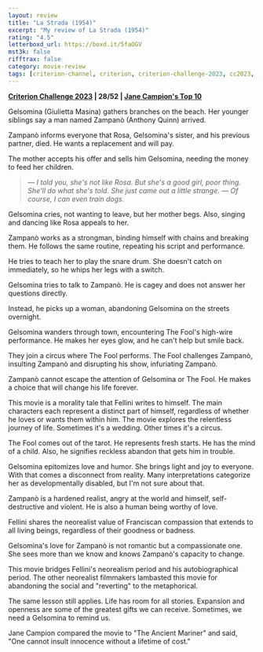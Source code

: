 ```yaml
---
layout: review
title: "La Strada (1954)"
excerpt: "My review of La Strada (1954)"
rating: "4.5"
letterboxd_url: https://boxd.it/5faOGV
mst3k: false
rifftrax: false
category: movie-review
tags: [criterion-channel, criterion, criterion-challenge-2023, cc2023, 1001-movies, sight-and-sound]
---
```


<b><a href="https://boxd.it/pXW6q/detail" target="_blank" rel="noopener">Criterion Challenge 2023</a> | 28/52 | <a href="https://www.criterion.com/current/top-10-lists/28-jane-campion-s-top-10" target="_blank" rel="noopener">Jane Campion's Top 10</a></b>

Gelsomina (Giulietta Masina) gathers branches on the beach. Her younger siblings say a man named Zampanò (Anthony Quinn) arrived.

Zampanò informs everyone that Rosa, Gelsomina's sister, and his previous partner, died. He wants a replacement and will pay.

The mother accepts his offer and sells him Gelsomina, needing the money to feed her children.

<blockquote><i>— I told you, she's not like Rosa. But she's a good girl, poor thing. She'll do what she's told. She just came out a little strange.
— Of course, I can even train dogs.</i></blockquote>Gelsomina cries, not wanting to leave, but her mother begs. Also, singing and dancing like Rosa appeals to her.

Zampanò works as a strongman, binding himself with chains and breaking them. He follows the same routine, repeating his script and performance.

He tries to teach her to play the snare drum. She doesn't catch on immediately, so he whips her legs with a switch.

Gelsomina tries to talk to Zampanò. He is cagey and does not answer her questions directly.

Instead, he picks up a woman, abandoning Gelsomina on the streets overnight.

Gelsomina wanders through town, encountering The Fool's high-wire performance. He makes her eyes glow, and he can't help but smile back.

They join a circus where The Fool performs. The Fool challenges Zampanò, insulting Zampanò and disrupting his show, infuriating Zampanò.

Zampanò cannot escape the attention of Gelsomina or The Fool. He makes a choice that will change his life forever.

This movie is a morality tale that Fellini writes to himself. The main characters each represent a distinct part of himself, regardless of whether he loves or wants them within him. The movie explores the relentless journey of life. Sometimes it's a wedding. Other times it's a circus.

The Fool comes out of the tarot. He represents fresh starts. He has the mind of a child. Also, he signifies reckless abandon that gets him in trouble.

Gelsomina epitomizes love and humor. She brings light and joy to everyone. With that comes a disconnect from reality. Many interpretations categorize her as developmentally disabled, but I'm not sure about that.

Zampanò is a hardened realist, angry at the world and himself, self-destructive and violent. He is also a human being worthy of love.

Fellini shares the neorealist value of Franciscan compassion that extends to all living beings, regardless of their goodness or badness.

Gelsomina's love for Zampanò is not romantic but a compassionate one. She sees more than we know and knows Zampanò's capacity to change.

This movie bridges Fellini's neorealism period and his autobiographical period. The other neorealist filmmakers lambasted this movie for abandoning the social and "reverting" to the metaphorical.

The same lesson still applies. Life has room for all stories. Expansion and openness are some of the greatest gifts we can receive. Sometimes, we need a Gelsomina to remind us.

Jane Campion compared the movie to "The Ancient Mariner" and said, "One cannot insult innocence without a lifetime of cost."
